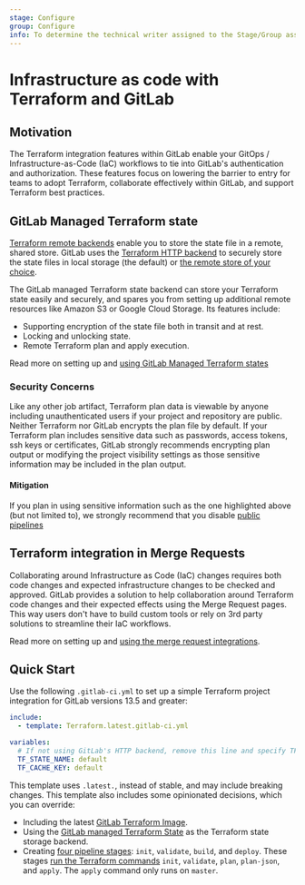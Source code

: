 ```yaml
---
stage: Configure
group: Configure
info: To determine the technical writer assigned to the Stage/Group associated with this page, see https://about.gitlab.com/handbook/engineering/ux/technical-writing/#assignments
---
```


# Infrastructure as code with Terraform and GitLab

## Motivation

The Terraform integration features within GitLab enable your GitOps / Infrastructure-as-Code (IaC)
workflows to tie into GitLab's authentication and authorization. These features focus on
lowering the barrier to entry for teams to adopt Terraform, collaborate effectively within
GitLab, and support Terraform best practices.

## GitLab Managed Terraform state

[Terraform remote backends](https://www.terraform.io/docs/backends/index.html)
enable you to store the state file in a remote, shared store. GitLab uses the
[Terraform HTTP backend](https://www.terraform.io/docs/backends/types/http.html)
to securely store the state files in local storage (the default) or
[the remote store of your choice](../../administration/terraform_state.md).

The GitLab managed Terraform state backend can store your Terraform state easily and
securely, and spares you from setting up additional remote resources like
Amazon S3 or Google Cloud Storage. Its features include:

- Supporting encryption of the state file both in transit and at rest.
- Locking and unlocking state.
- Remote Terraform plan and apply execution.

Read more on setting up and [using GitLab Managed Terraform states](terraform_state.md)

### Security Concerns
Like any other job artifact, Terraform plan data is viewable by anyone including unauthenticated users if your project and repository are public.
Neither Terraform nor GitLab encrypts the plan file by default. If your Terraform plan
includes sensitive data such as passwords, access tokens, ssh keys or certificates, GitLab strongly
recommends encrypting plan output or modifying the project visibility settings as those sensitive 
information may be included in the plan output.

#### Mitigation
If you plan in using sensitive information such as the one highlighted above (but not limited to), we strongly recommend that you disable [public pipelines](https://docs.gitlab.com/ee/ci/pipelines/settings.html#visibility-of-pipelines)


## Terraform integration in Merge Requests

Collaborating around Infrastructure as Code (IaC) changes requires both code changes and expected infrastructure changes to be checked and approved. GitLab provides a solution to help collaboration around Terraform code changes and their expected effects using the Merge Request pages. This way users don't have to build custom tools or rely on 3rd party solutions to streamline their IaC workflows.

Read more on setting up and [using the merge request integrations](mr_integration.md).

## Quick Start

Use the following `.gitlab-ci.yml` to set up a simple Terraform project integration
for GitLab versions 13.5 and greater:

```yaml
include:
  - template: Terraform.latest.gitlab-ci.yml

variables:
  # If not using GitLab's HTTP backend, remove this line and specify TF_HTTP_* variables
  TF_STATE_NAME: default
  TF_CACHE_KEY: default
```

This template uses `.latest.`, instead of stable, and may include breaking changes.
This template also includes some opinionated decisions, which you can override:

- Including the latest [GitLab Terraform Image](https://gitlab.com/gitlab-org/terraform-images).
- Using the [GitLab managed Terraform State](#gitlab-managed-terraform-state) as
  the Terraform state storage backend.
- Creating [four pipeline stages](https://gitlab.com/gitlab-org/gitlab/-/blob/master/lib/gitlab/ci/templates/Terraform.latest.gitlab-ci.yml):
  `init`, `validate`, `build`, and `deploy`. These stages
  [run the Terraform commands](https://gitlab.com/gitlab-org/gitlab/-/blob/master/lib/gitlab/ci/templates/Terraform/Base.latest.gitlab-ci.yml)
  `init`, `validate`, `plan`, `plan-json`, and `apply`. The `apply` command only runs on `master`.
